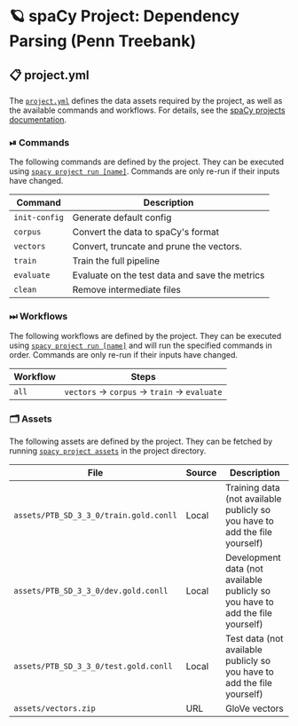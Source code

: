 <!-- SPACY PROJECT: AUTO-GENERATED DOCS START (do not remove) -->

# 🪐 spaCy Project: Dependency Parsing (Penn Treebank)

## 📋 project.yml

The [`project.yml`](project.yml) defines the data assets required by the
project, as well as the available commands and workflows. For details, see the
[spaCy projects documentation](https://spacy.io/usage/projects).

### ⏯ Commands

The following commands are defined by the project. They
can be executed using [`spacy project run [name]`](https://spacy.io/api/cli#project-run).
Commands are only re-run if their inputs have changed.

| Command | Description |
| --- | --- |
| `init-config` | Generate default config |
| `corpus` | Convert the data to spaCy's format |
| `vectors` | Convert, truncate and prune the vectors. |
| `train` | Train the full pipeline |
| `evaluate` | Evaluate on the test data and save the metrics |
| `clean` | Remove intermediate files |

### ⏭ Workflows

The following workflows are defined by the project. They
can be executed using [`spacy project run [name]`](https://spacy.io/api/cli#project-run)
and will run the specified commands in order. Commands are only re-run if their
inputs have changed.

| Workflow | Steps |
| --- | --- |
| `all` | `vectors` &rarr; `corpus` &rarr; `train` &rarr; `evaluate` |

### 🗂 Assets

The following assets are defined by the project. They can
be fetched by running [`spacy project assets`](https://spacy.io/api/cli#project-assets)
in the project directory.

| File | Source | Description |
| --- | --- | --- |
| `assets/PTB_SD_3_3_0/train.gold.conll` | Local | Training data (not available publicly so you have to add the file yourself) |
| `assets/PTB_SD_3_3_0/dev.gold.conll` | Local | Development data (not available publicly so you have to add the file yourself) |
| `assets/PTB_SD_3_3_0/test.gold.conll` | Local | Test data (not available publicly so you have to add the file yourself) |
| `assets/vectors.zip` | URL | GloVe vectors |

<!-- SPACY PROJECT: AUTO-GENERATED DOCS END (do not remove) -->
